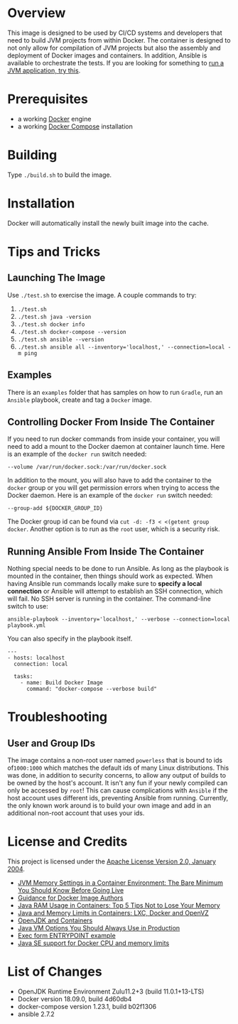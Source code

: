 # Overview
This image is designed to be used by CI/CD systems and developers that need to build JVM projects from within Docker.  The container is designed to not only allow for compilation of JVM projects but also the assembly and deployment of Docker images and containers.  In addition, Ansible is available to orchestrate the tests. If you are looking for something to [run a JVM application, try this](https://github.com/kurron/docker-azul-jdk-11).

# Prerequisites
* a working [Docker](http://docker.io) engine
* a working [Docker Compose](http://docker.io) installation

# Building
Type `./build.sh` to build the image.

# Installation
Docker will automatically install the newly built image into the cache.

# Tips and Tricks

## Launching The Image
Use `./test.sh` to exercise the image.  A couple commands to try:

1. `./test.sh`
1. `./test.sh java -version`
1. `./test.sh docker info`
1. `./test.sh docker-compose --version`
1. `./test.sh ansible --version`
1. `./test.sh ansible all --inventory='localhost,' --connection=local -m ping`

## Examples
There is an `examples` folder that has samples on how to run `Gradle`, run an `Ansible` playbook, create and tag a `Docker` image.

## Controlling Docker From Inside The Container
If you need to run docker commands from inside your container, you will need to add a mount to the Docker daemon at container launch time.  Here is an example of the `docker run` switch needed:

`--volume /var/run/docker.sock:/var/run/docker.sock`

In addition to the mount, you will also have to add the container to the `docker` group or you will get permission errors when trying to access the Docker daemon. Here is an example of the `docker run` switch needed:

`--group-add ${DOCKER_GROUP_ID}`

The Docker group id can be found via `cut -d: -f3 < <(getent group docker`. Another option is to run as the `root` user, which is a security risk.

## Running Ansible From Inside The Container
Nothing special needs to be done to run Ansible.  As long as the playbook is mounted in the container, then things should work as expected.  When having Ansible run commands locally make sure to **specify a local connection** or Ansible will attempt to establish an SSH connection, which will fail. No SSH server is running in the container. The command-line switch to use:

`ansible-playbook --inventory='localhost,' --verbose --connection=local playbook.yml`

You can also specify in the playbook itself.

```
---
- hosts: localhost
  connection: local

  tasks:
    - name: Build Docker Image
      command: "docker-compose --verbose build"
```


# Troubleshooting

## User and Group IDs
The image contains a non-root user named `powerless` that is bound to ids of`1000:1000` which matches the default ids of many Linux distributions.  This was done, in addition to security concerns, to allow any output of builds to be owned by the host's account. It isn't any fun if your newly compiled can only be accessed by `root`!  This can cause complications with `Ansible` if the host account uses different ids, preventing Ansible from running.  Currently, the only known work around is to build your own image and add in an additional non-root account that uses your ids.

# License and Credits
This project is licensed under the
[Apache License Version 2.0, January 2004](http://www.apache.org/licenses/).

* [JVM Memory Settings in a Container Environment: The Bare Minimum You Should Know Before Going Live](https://medium.com/adorsys/jvm-memory-settings-in-a-container-environment-64b0840e1d9e)
* [Guidance for Docker Image Authors](http://www.projectatomic.io/docs/docker-image-author-guidance/)
* [Java RAM Usage in Containers: Top 5 Tips Not to Lose Your Memory](http://blog.jelastic.com/2017/04/13/java-ram-usage-in-containers-top-5-tips-not-to-lose-your-memory/)
* [Java and Memory Limits in Containers: LXC, Docker and OpenVZ](http://blog.jelastic.com/2016/05/03/java-and-memory-limits-in-containers-lxc-docker-and-openvz/)
* [OpenJDK and Containers](https://developers.redhat.com/blog/2017/04/04/openjdk-and-containers/)
* [Java VM Options You Should Always Use in Production](http://blog.sokolenko.me/2014/11/javavm-options-production.html)
* [Exec form ENTRYPOINT example](https://docs.docker.com/engine/reference/builder/#exec-form-entrypoint-example)
* [Java SE support for Docker CPU and memory limits](https://blogs.oracle.com/java-platform-group/java-se-support-for-docker-cpu-and-memory-limits)

# List of Changes

* OpenJDK Runtime Environment Zulu11.2+3 (build 11.0.1+13-LTS)
* Docker version 18.09.0, build 4d60db4
* docker-compose version 1.23.1, build b02f1306
* ansible 2.7.2
